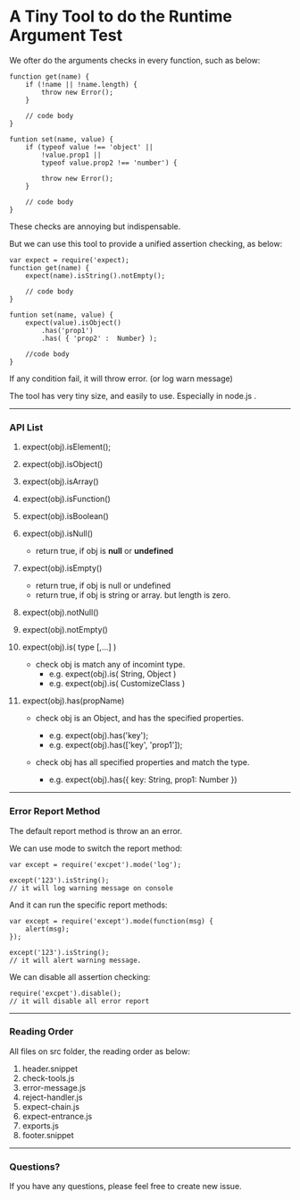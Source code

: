 A Tiny Tool to do the Runtime Argument Test
===========================================
We ofter do the arguments checks in every function, such as below:

    function get(name) {
        if (!name || !name.length) {
            throw new Error();
        }

        // code body
    }

    funtion set(name, value) {
        if (typeof value !== 'object' ||
            !value.prop1 ||
            typeof value.prop2 !== 'number') {

            throw new Error();
        }

        // code body
    }


These checks are annoying but indispensable.

But we can use this tool to provide a unified assertion checking, as below:

    var expect = require('expect);
    function get(name) {
        expect(name).isString().notEmpty();

        // code body
    }

    funtion set(name, value) {
        expect(value).isObject()
            .has('prop1')
            .has( { 'prop2' :  Number} );

        //code body
    }


If any condition fail, it will throw error. (or log warn message)

The tool has very tiny size, and easily to use. Especially in node.js .


---
### API List
1. expect(obj).isElement();
2. expect(obj).isObject()
3. expect(obj).isArray()
4. expect(obj).isFunction()
5. expect(obj).isBoolean()
6. expect(obj).isNull()
    - return true, if obj is **null** or **undefined**
6. expect(obj).isEmpty()
    - return true, if obj is null or undefined
    - return true, if obj is string or array. but length is zero.

8. expect(obj).notNull()
9. expect(obj).notEmpty()

10. expect(obj).is( type [,...] )
    - check obj is match any of incomint type.
        - e.g. expect(obj).is( String, Object )
        - e.g. expect(obj).is( CustomizeClass )

11. expect(obj).has(propName)
    - check obj is an Object, and has the specified properties.
        - e.g. expect(obj).has('key');
        - e.g. expect(obj).has(['key', 'prop1']);

    - check obj has all specified properties and match the type.
        - e.g. expect(obj).has({
                    key: String,
                    prop1: Number
               })

---
### Error Report Method

The default report method is throw an an error.

We can use mode to switch the report method:

    var except = require('excpet').mode('log');

    except('123').isString();
    // it will log warning message on console

And it can run the specific report methods:

    var except = require('except').mode(function(msg) {
        alert(msg);
    });

    except('123').isString();
    // it will alert warning message.

We can disable all assertion checking:

    require('excpet').disable();
    // it will disable all error report


---
### Reading Order

All files on src folder, the reading order as below:

1. header.snippet
2. check-tools.js
3. error-message.js
4. reject-handler.js
5. expect-chain.js
6. expect-entrance.js
7. exports.js
8. footer.snippet

---
### Questions?

If you have any questions, please feel free to create new issue.
